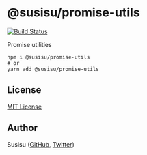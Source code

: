 # @susisu/promise-utils

[![Build Status](https://travis-ci.com/susisu/promise-utils.svg?branch=master)](https://travis-ci.com/susisu/promise-utils)

Promise utilities

``` shell
npm i @susisu/promise-utils
# or
yarn add @susisu/promise-utils
```

## License

[MIT License](http://opensource.org/licenses/mit-license.php)

## Author

Susisu ([GitHub](https://github.com/susisu), [Twitter](https://twitter.com/susisu2413))
